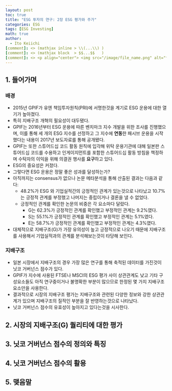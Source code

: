 ```yaml
---
layout: post
toc: true
title: "ESG 투자의 연구: 2장 ESG 평가와 주가"
categories: ESG
tags: [ESG Investing]
math: true
author:
  - Ito Keiichi
[comment]: <> (mathjax inline > \\(...\\) )
[comment]: <> (mathjax block  > $$...$$   )
[comment]: <> <p align="center"> <img src="/image/file_name.png" alt="file_name" width="420" height="300"> </p>
---
```


## 1. 들어가며

### 배경
- 2015년 GPIF가 유엔 책임투자원칙(PRI)에 서명한것을 계기로 ESG 운용에 대한 열기가 높아졌다.
- 특히 지배구조 개혁의 필요성이 대두됐다.
- GPIF는 2016년부터 ESG 운용에 따른 벤치마크 지수 개발을 위한 조사를 진행했으며, 이를 통해 세 개의 ESG 지수를 선정하고 그 지수에 **연동**한 패시브 운용을 시작했다는 내용이 2017년 보도자료를 통해 공개됐다.
- GPIF는 또한 스튜어드십 코드 활동 원칙에 입각해 위탁 운용기관에 대해 일본판 스튜어드십 코드를 수용하고 인게이지먼트를 포함한 스튜어드십 활동 방침을 책정하며 수탁자의 이익을 위해 의결권 행사를 **요구**하고 있다.
- ESG의 중요성은 커졌다.
- 그렇다면 ESG 운용은 정말 좋은 성과를 달성하는가?
- 아직까지는 consensus가 없으나 논문 메타분석을 통해 산출된 결과는 다음과 같다:
  - 48.2%가 ESG 와 기업실적간의 긍정적인 관계가 있는것으로 나타났고 10.7%는 긍정적 관계를 부정했고 나머지는 중립이거나 결론을 낼 수 없었다.
  - 긍정적인 관계를 확인한 논문의 비중은 각 요소마다 달랐다.
    - G는 62.3%가 긍정적인 관계를 확인했고 부정적인 관계는 9.2%였다.
    - S는 55.1%가 긍정적인 관계를 확인했고 부정적인 관계는 5.1%였다.
    - E는 58.7%가 긍정적인 관계를 확인했고 부정적인 관계는 4.3%였다.
- 대체적으로 지배구조(G)가 가장 유의성이 높고 긍정적으로 나오기 때문에 지배구조를 사용해서 기업실적과의 관계를 분석해보는것이 타당해 보인다.

### 지배구조
- 일본 시장에서 지배구조의 경우 가장 많은 연구를 통해 축적된 데이터를 가진것이 닛코 거버넌스 점수가 있다.
- GPIF가 지수에 사용된 FTSE나 MSCI의 ESG 평가 사이 상관관계도 낮고 기타 구성요소들도 아직 연구중이거나 불명확한 부분이 많으므로 한정된 몇 가지 지배구조 요소만을 사용한다.
- 결과적으로 시장의 지배구조 평가는 지배구조와 관련된 다양한 정보와 강한 상관관계가 있으며 지배구조의 질적인 부분을 잘 반영하는것으로 나타났다.
- 닛코 거버넌스 점수의 유효성이 높아지고 있다는것을 시사한다.

## 2. 시장의 지배구조(G) 퀄리티에 대한 평가



## 3. 닛코 거버넌스 점수의 정의와 특징

## 4. 닛코 거버넌스 점수의 활용

## 5. 맺음말